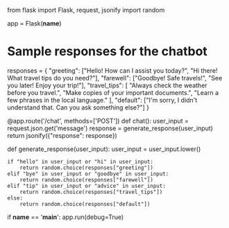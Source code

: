 from flask import Flask, request, jsonify
import random

app = Flask(__name__)

# Sample responses for the chatbot
responses = {
    "greeting": ["Hello! How can I assist you today?", "Hi there! What travel tips do you need?"],
    "farewell": ["Goodbye! Safe travels!", "See you later! Enjoy your trip!"],
    "travel_tips": [
        "Always check the weather before you travel.",
        "Make copies of your important documents.",
        "Learn a few phrases in the local language."
    ],
    "default": ["I'm sorry, I didn't understand that. Can you ask something else?"]
}

@app.route('/chat', methods=['POST'])
def chat():
    user_input = request.json.get('message')
    response = generate_response(user_input)
    return jsonify({"response": response})

def generate_response(user_input):
    user_input = user_input.lower()
    
    if "hello" in user_input or "hi" in user_input:
        return random.choice(responses["greeting"])
    elif "bye" in user_input or "goodbye" in user_input:
        return random.choice(responses["farewell"])
    elif "tip" in user_input or "advice" in user_input:
        return random.choice(responses["travel_tips"])
    else:
        return random.choice(responses["default"])

if __name__ == '__main__':
    app.run(debug=True)
